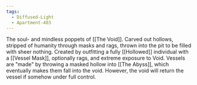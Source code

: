 ```yaml
---
tags:
  - Diffused-Light
  - Apartment-403
---
```

The soul- and mindless poppets of [[The Void]]. 
Carved out hollows, stripped of humanity through masks and rags, thrown into the pit to be filled with sheer nothing. 
Created by outfitting a fully [[Hollowed]] individual with a [[Vessel Mask]], optionally rags, and extreme exposure to Void. 
Vessels are "made" by throwing a masked hollow into [[The Abyss]], which eventually makes them fall into the void. 
However, the void will return the vessel if somehow under full control.

